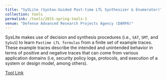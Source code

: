 ```yaml
---
title: "SySLite (Syntax-Guided Past-time LTL Synthesizer & Enumerator)"
collection: tools
permalink: /tools/2015-spring-tools-1
venue: "Defense Advanced Research Projects Agency (DARPA)"
---
```


SysLite makes use of decision and synthesis procedures (i.e., `SAT`, `SMT`, and `SyGuS`) to learn `Pastime LTL formulas` from a finite set of example traces. These example traces describe the intended and unintended behavior in terms of positive and negative traces that can come from various application domains (i.e, security policy logs, protocols, and execution of a system or design model, among others). 

[Tool Link](https://github.com/CLC-UIowa/SySLite)
